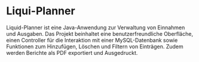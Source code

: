 # Liqui-Planner
Liquid-Planner ist eine Java-Anwendung zur Verwaltung von Einnahmen und Ausgaben. Das Projekt beinhaltet eine benutzerfreundliche Oberfläche, einen Controller für die Interaktion mit einer MySQL-Datenbank sowie Funktionen zum Hinzufügen, Löschen und Filtern von Einträgen. Zudem werden Berichte als PDF exportiert und Ausgedruckt.
